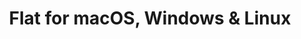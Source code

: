 ---
name: Flat
url: 'https://flat.io/'
category: Music
title: 'Flat for macOS, Windows & Linux'
key: flat

---